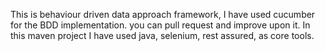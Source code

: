This is behaviour driven data approach framework, I have used cucumber for the BDD implementation.
you can pull request and improve upon it.
In this maven project I have used java, selenium, rest assured, as core tools.
